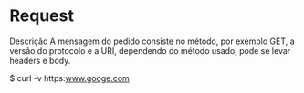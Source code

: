# Request

Descrição
A mensagem do pedido consiste no método, por exemplo GET, a versão do protocolo e a URI, dependendo do método usado, pode se levar headers e body.

$ curl -v https:www.googe.com